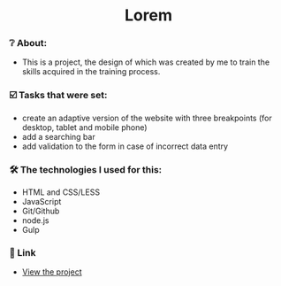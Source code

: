 <h1 align="center">  Lorem </h1>

### :grey_question: About:
- This is a project, the design of which was created by me to train the skills acquired in the training process.

### :ballot_box_with_check: Tasks that were set:
- create an adaptive version of the website with three breakpoints (for desktop, tablet and mobile phone)
- add a searching bar
- add validation to the form in case of incorrect data entry

### :hammer_and_wrench: The technologies I used for this:
- HTML and CSS/LESS
- JavaScript
- Git/Github
- node.js
- Gulp

### :link: Link
- <a href="https://webdeveloperua.github.io/Lorem/dist/index.html"> View the project </a>
